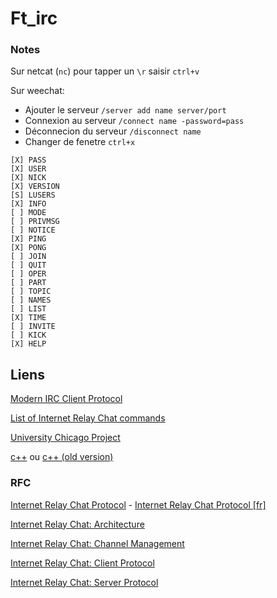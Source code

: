 # Ft_irc  

### Notes

Sur netcat (`nc`) pour tapper un `\r` saisir `ctrl+v`

Sur weechat:

- Ajouter le serveur `/server add name server/port`
- Connexion au serveur `/connect name -password=pass`
- Déconnecion du serveur `/disconnect name`
- Changer de fenetre `ctrl+x`


```
[X] PASS
[X] USER
[X] NICK
[X] VERSION
[S] LUSERS
[X] INFO
[ ] MODE
[ ] PRIVMSG
[ ] NOTICE
[X] PING
[X] PONG
[ ] JOIN
[ ] QUIT
[ ] OPER
[ ] PART
[ ] TOPIC
[ ] NAMES
[ ] LIST
[X] TIME
[ ] INVITE
[ ] KICK
[X] HELP
```

## Liens

[Modern IRC Client Protocol](https://modern.ircdocs.horse/)

[List of Internet Relay Chat commands](https://en.wikipedia.org/wiki/List_of_Internet_Relay_Chat_commands)

[University Chicago Project](http://chi.cs.uchicago.edu/chirc/index.html)

[c++](https://cplusplus.com/) ou [c++ (old version)](https://legacy.cplusplus.com/)

### RFC

[Internet Relay Chat Protocol](https://www.rfc-editor.org/info/rfc1459) - [Internet Relay Chat Protocol [fr]](http://abcdrfc.free.fr/rfc-vf/rfc1459.html#412)

[Internet Relay Chat: Architecture](https://www.rfc-editor.org/info/rfc2810)

[Internet Relay Chat: Channel Management](https://www.rfc-editor.org/info/rfc2811)

[Internet Relay Chat: Client Protocol](https://www.rfc-editor.org/info/rfc2812)

[Internet Relay Chat: Server Protocol](https://www.rfc-editor.org/info/rfc2813)
